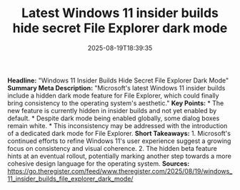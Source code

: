 ﻿---
title: "Latest Windows 11 insider builds hide secret File Explorer dark mode"
date: "2025-08-19T18:39:35"
category: "Markets"
summary: ""
slug: "latest windows 11 insider builds hide secret file explorer d"
source_urls:
  - "https://go.theregister.com/feed/www.theregister.com/2025/08/19/windows_11_insider_builds_file_explorer_dark_mode/"
seo:
  title: "Latest Windows 11 insider builds hide secret File Explorer dark mode | Hash n Hedge"
  description: ""
  keywords: ["news", "markets", "brief"]
---
**Headline:** "Windows 11 Insider Builds Hide Secret File Explorer Dark Mode"  **Summary Meta Description:** "Microsoft's latest Windows 11 insider builds include a hidden dark mode feature for File Explorer, which could finally bring consistency to the operating system's aesthetic."  **Key Points:**  * The new feature is currently hidden in insider builds and not yet enabled by default. * Despite dark mode being enabled globally, some dialog boxes remain white. * This inconsistency may be addressed with the introduction of a dedicated dark mode for File Explorer.  **Short Takeaways:**  1. Microsoft's continued efforts to refine Windows 11's user experience suggest a growing focus on consistency and visual coherence. 2. The hidden beta feature hints at an eventual rollout, potentially marking another step towards a more cohesive design language for the operating system.  **Sources:** https://go.theregister.com/feed/www.theregister.com/2025/08/19/windows_11_insider_builds_file_explorer_dark_mode/ 
